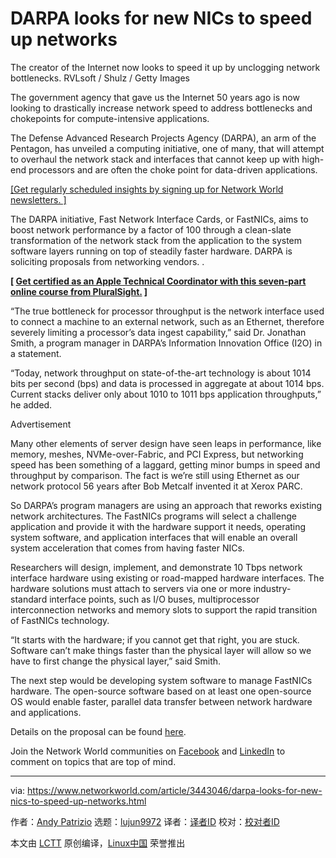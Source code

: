 [#]: collector: (lujun9972)
[#]: translator: ( )
[#]: reviewer: ( )
[#]: publisher: ( )
[#]: url: ( )
[#]: subject: (DARPA looks for new NICs to speed up networks)
[#]: via: (https://www.networkworld.com/article/3443046/darpa-looks-for-new-nics-to-speed-up-networks.html)
[#]: author: (Andy Patrizio https://www.networkworld.com/author/Andy-Patrizio/)

DARPA looks for new NICs to speed up networks
======
The creator of the Internet now looks to speed it up by unclogging network bottlenecks.
RVLsoft / Shulz / Getty Images

The government agency that gave us the Internet 50 years ago is now looking to drastically increase network speed to address bottlenecks and chokepoints for compute-intensive applications.

The Defense Advanced Research Projects Agency (DARPA), an arm of the Pentagon, has unveiled a computing initiative, one of many, that will attempt to overhaul the network stack and interfaces that cannot keep up with high-end processors and are often the choke point for data-driven applications.

[[Get regularly scheduled insights by signing up for Network World newsletters. ]][1]

The DARPA initiative, Fast Network Interface Cards, or FastNICs, aims to boost network performance by a factor of 100 through a clean-slate transformation of the network stack from the application to the system software layers running on top of steadily faster hardware. DARPA is soliciting proposals from networking vendors. .

**[ [Get certified as an Apple Technical Coordinator with this seven-part online course from PluralSight.][2] ]**

“The true bottleneck for processor throughput is the network interface used to connect a machine to an external network, such as an Ethernet, therefore severely limiting a processor’s data ingest capability,” said Dr. Jonathan Smith, a program manager in DARPA’s Information Innovation Office (I2O) in a statement.

“Today, network throughput on state-of-the-art technology is about 1014 bits per second (bps) and data is processed in aggregate at about 1014 bps. Current stacks deliver only about 1010 to 1011 bps application throughputs,” he added.

Advertisement

Many other elements of server design have seen leaps in performance, like memory, meshes, NVMe-over-Fabric, and PCI Express, but networking speed has been something of a laggard, getting minor bumps in speed and throughput by comparison. The fact is we’re still using Ethernet as our network protocol 56 years after Bob Metcalf invented it at Xerox PARC.

So DARPA’s program managers are using an approach that reworks existing network architectures. The FastNICs programs will select a challenge application and provide it with the hardware support it needs, operating system software, and application interfaces that will enable an overall system acceleration that comes from having faster NICs.

Researchers will design, implement, and demonstrate 10 Tbps network interface hardware using existing or road-mapped hardware interfaces. The hardware solutions must attach to servers via one or more industry-standard interface points, such as I/O buses, multiprocessor interconnection networks and memory slots to support the rapid transition of FastNICs technology.

“It starts with the hardware; if you cannot get that right, you are stuck. Software can’t make things faster than the physical layer will allow so we have to first change the physical layer,” said Smith.

The next step would be developing system software to manage FastNICs hardware. The open-source software based on at least one open-source OS would enable faster, parallel data transfer between network hardware and applications.

Details on the proposal can be found [here][3].

Join the Network World communities on [Facebook][4] and [LinkedIn][5] to comment on topics that are top of mind.

--------------------------------------------------------------------------------

via: https://www.networkworld.com/article/3443046/darpa-looks-for-new-nics-to-speed-up-networks.html

作者：[Andy Patrizio][a]
选题：[lujun9972][b]
译者：[译者ID](https://github.com/译者ID)
校对：[校对者ID](https://github.com/校对者ID)

本文由 [LCTT](https://github.com/LCTT/TranslateProject) 原创编译，[Linux中国](https://linux.cn/) 荣誉推出

[a]: https://www.networkworld.com/author/Andy-Patrizio/
[b]: https://github.com/lujun9972
[1]: https://www.networkworld.com/newsletters/signup.html
[2]: https://pluralsight.pxf.io/c/321564/424552/7490?u=https%3A%2F%2Fwww.pluralsight.com%2Fpaths%2Fapple-certified-technical-trainer-10-11
[3]: https://www.fbo.gov/index?s=opportunity&mode=form&id=fb5cfba969669de12025ff1ce2c99935&tab=core&_cview=1
[4]: https://www.facebook.com/NetworkWorld/
[5]: https://www.linkedin.com/company/network-world
